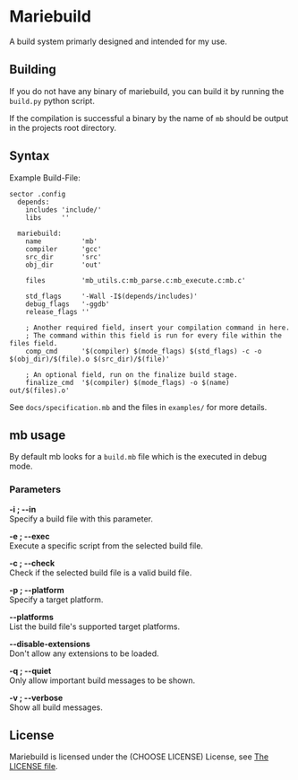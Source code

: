 # Mariebuild
A build system primarly designed and intended for my use.

## Building
If you do not have any binary of mariebuild, you can build it by running the
`build.py` python script.

If the compilation is successful a binary by the name of `mb` should be output
in the projects root directory.

## Syntax
Example Build-File:
```
sector .config
  depends:
    includes 'include/'
    libs     ''

  mariebuild:
    name          'mb'
    compiler      'gcc'
    src_dir       'src'
    obj_dir       'out'
 
    files         'mb_utils.c:mb_parse.c:mb_execute.c:mb.c'

    std_flags     '-Wall -I$(depends/includes)'
    debug_flags   '-ggdb'
    release_flags ''
 
    ; Another required field, insert your compilation command in here.
    ; The command within this field is run for every file within the files field.
    comp_cmd      '$(compiler) $(mode_flags) $(std_flags) -c -o $(obj_dir)/$(file).o $(src_dir)/$(file)'

    ; An optional field, run on the finalize build stage.
    finalize_cmd  '$(compiler) $(mode_flags) -o $(name) out/$(files).o'
```

See `docs/specification.mb` and the files in `examples/` for more details.

## mb usage
By default mb looks for a `build.mb` file which is the executed in debug mode.

### Parameters
**-i ; --in** <br>
Specify a build file with this parameter.

**-e ; --exec** <br>
Execute a specific script from the selected build file.

**-c ; --check** <br>
Check if the selected build file is a valid build file.

**-p ; --platform** <br>
Specify a target platform.

**--platforms** <br>
List the build file's supported target platforms.

**--disable-extensions** <br>
Don't allow any extensions to be loaded.

**-q ; --quiet** <br>
Only allow important build messages to be shown.

**-v ; --verbose** <br>
Show all build messages.

## License
Mariebuild is licensed under the (CHOOSE LICENSE) License, see [The LICENSE file](https://github.com/FelixEcker/mariebuild/blob/master/LICENSE).
